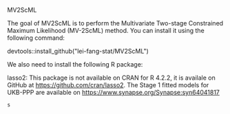 MV2ScML

The goal of MV2ScML is to perform the Multivariate Two-stage Constrained Maximum Likelihood (MV-2ScML) method. You can install it using the following command:

devtools::install_github("lei-fang-stat/MV2ScML")

We also need to install the following R package:

lasso2: This package is not available on CRAN for R 4.2.2, it is availale on GitHub at https://github.com/cran/lasso2.
The Stage 1 fitted models for UKB-PPP are available on https://www.synapse.org/Synapse:syn64041817 
```{r}
s
```
